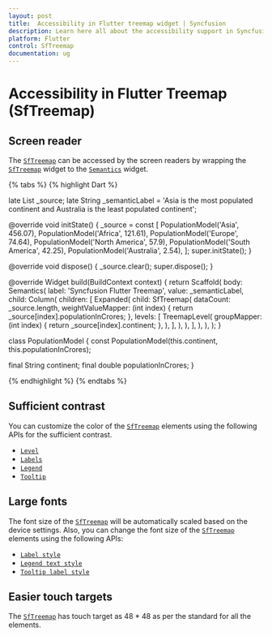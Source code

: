 ```yaml
---
layout: post
title:  Accessibility in Flutter treemap widget | Syncfusion
description: Learn here all about the accessibility support in Syncfusion Flutter treemap (SfTreemap) widget and how to customize it.
platform: Flutter
control: SfTreemap
documentation: ug
---
```


# Accessibility in Flutter Treemap (SfTreemap)

## Screen reader

The [`SfTreemap`](https://pub.dev/documentation/syncfusion_flutter_treemap/latest/treemap/SfTreemap-class.html) can be accessed by the screen readers by wrapping the [`SfTreemap`](https://pub.dev/documentation/syncfusion_flutter_treemap/latest/treemap/SfTreemap-class.html) widget to the [`Semantics`](https://api.flutter.dev/flutter/widgets/Semantics-class.html) widget.

{% tabs %}
{% highlight Dart %}

late List<PopulationModel> _source;
late String _semanticLabel = 'Asia is the most populated continent and Australia is the least populated continent';

@override
void initState() {
   _source = const <PopulationModel>[
      PopulationModel('Asia', 456.07),
      PopulationModel('Africa', 121.61),
      PopulationModel('Europe', 74.64),
      PopulationModel('North America', 57.9),
      PopulationModel('South America', 42.25),
      PopulationModel('Australia', 2.54),
   ];
   super.initState();
}

@override
void dispose() {
  _source.clear();
  super.dispose();
}

@override
Widget build(BuildContext context) {
  return Scaffold(
     body: Semantics(
        label: 'Syncfusion Flutter Treemap',
        value: _semanticLabel,
        child: Column(
          children: [
            Expanded(
              child: SfTreemap(
                dataCount: _source.length,
                weightValueMapper: (int index) {
                  return _source[index].populationInCrores;
                },
                levels: [
                  TreemapLevel(
                    groupMapper: (int index) {
                      return _source[index].continent;
                    },
                  ),
                ],
              ),
            ),
          ],
        ),
      ),
   );
}

class PopulationModel {
  const PopulationModel(this.continent, this.populationInCrores);

  final String continent;
  final double populationInCrores;
}

{% endhighlight %}
{% endtabs %}

## Sufficient contrast

You can customize the color of the [`SfTreemap`](https://pub.dev/documentation/syncfusion_flutter_treemap/latest/treemap/SfTreemap-class.html) elements using the following APIs for the sufficient contrast.

* [`Level`](https://help.syncfusion.com/flutter/treemap/color-customization#level-color)
* [`Labels`](https://help.syncfusion.com/flutter/treemap/labels)
* [`Legend`](https://help.syncfusion.com/flutter/treemap/legend#icon-and-text-customization)
* [`Tooltip`](https://help.syncfusion.com/flutter/treemap/tooltip#appearance-customization)

## Large fonts

The font size of the [`SfTreemap`](https://pub.dev/documentation/syncfusion_flutter_treemap/latest/treemap/SfTreemap-class.html) will be automatically scaled based on the device settings. Also, you can change the font size of the [`SfTreemap`](https://pub.dev/documentation/syncfusion_flutter_treemap/latest/treemap/SfTreemap-class.html) elements using the following APIs:

* [`Label style`](https://help.syncfusion.com/flutter/treemap/labels#add-labels)
* [`Legend text style`](https://help.syncfusion.com/flutter/treemap/legend#text-style)
* [`Tooltip label style`](https://help.syncfusion.com/flutter/treemap/tooltip#tooltip-for-the-tiles)

## Easier touch targets

The [`SfTreemap`](https://pub.dev/documentation/syncfusion_flutter_treemap/latest/treemap/SfTreemap-class.html) has touch target as 48 * 48 as per the standard for all the elements.
